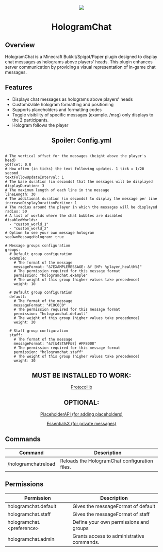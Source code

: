 <div align="center">
    <img src="https://i.imgur.com/gICAaX6.gif">
    <h1>HologramChat</h1>
</div>

<h2>Overview</h2>
<p>HologramChat is a Minecraft Bukkit/Spigot/Paper plugin designed to display chat messages as holograms above players' heads. This plugin enhances server communication by providing a visual representation of in-game chat messages.</p>

<h2>Features</h2>
<ul>
    <li>Displays chat messages as holograms above players' heads</li>
    <li>Customizable hologram formatting and positioning</li>
    <li>Supports placeholders and formatting codes</li>
    <li>Toggle visibility of specific messages (example. /msg) only displays to the 2 participants.</li>
    <li>Hologram follows the player</li>
</ul>

<div align="center">
    <h2>Spoiler: Config.yml</h2>
</div>

<pre><code class="yaml">
# The vertical offset for the messages (height above the player's head)
yOffset: 0.0
# How often (in ticks) the text following updates. 1 tick = 1/20 second
textFollowUpdateInterval: 1
# The base duration (in seconds) that the messages will be displayed
displayDuration: 3
# The maximum length of each line in the message
lineLength: 30
# The additional duration (in seconds) to display the message per line
increaseDisplayDurationPerLine: 1
# The radius around the player in which the messages will be displayed
radius: 50
# A list of worlds where the chat bubbles are disabled
disabledWorlds:
  - "custom_world_1"
  - "custom_world_2"
# Option to see your own message hologram
seeOwnMessageHologram: true

# Message groups configuration
groups:
  # Default group configuration
  example:
    # The format of the message
    messageFormat: "&7EXAMPLEMESSAGE: &f<message> [HP: %player_health%]"
    # The permission required for this message format
    permission: "hologramchat.example"
    # The weight of this group (higher values take precedence)
    weight: 10

  # Default group configuration
  default:
    # The format of the message
    messageFormat: "#C0C0C0<message>"
    # The permission required for this message format
    permission: "hologramchat.default"
    # The weight of this group (higher values take precedence)
    weight: 20

  # Staff group configuration
  staff:
    # The format of the message
    messageFormat: "&7[&4STAFF&7] #FF8000<message>"
    # The permission required for this message format
    permission: "hologramchat.staff"
    # The weight of this group (higher values take precedence)
    weight: 30
</code></pre>

<div align="center">
    <h2>MUST BE INSTALLED TO WORK:</h2>
    <p><a href="https://www.spigotmc.org/resources/protocollib.1997/">Protocollib</a></p>
    <h2>OPTIONAL:</h2>
    <p><a href="https://www.spigotmc.org/resources/placeholderapi.6245/">PlaceholderAPI (for adding placeholders)</a></p>
    <p><a href="https://essentialsx.net/downloads.html">EssentialsX (for private messages)</a></p>
</div>

<h2>Commands</h2>
<table>
    <thead>
        <tr>
            <th>Command</th>
            <th>Description</th>
        </tr>
    </thead>
    <tbody>
        <tr>
            <td>/hologramchatreload</td>
            <td>Reloads the HologramChat configuration files.</td>
        </tr>
    </tbody>
</table>

<h2>Permissions</h2>
<table>
    <thead>
        <tr>
            <th>Permission</th>
            <th>Description</th>
        </tr>
    </thead>
    <tbody>
        <tr>
            <td>hologramchat.default</td>
            <td>Gives the messageFormat of default</td>
        </tr>
        <tr>
            <td>hologramchat.staff</td>
            <td>Gives the messageFormat of staff</td>
        </tr>
        <tr>
            <td>hologramchat.&lt;preference&gt;</td>
            <td>Define your own permissions and groups</td>
        </tr>
        <tr>
            <td>hologramchat.admin</td>
            <td>Grants access to administrative commands.</td>
        </tr>
    </tbody>
</table>
